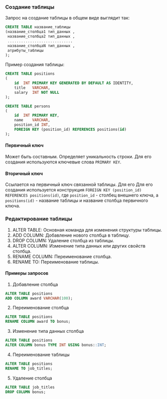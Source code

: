 ### Создание таблицы

Запрос на создание таблицы в общем виде выглядит так:

```sql
CREATE TABLE название_таблицы
(название_столбца1 тип_данных , 
 название_столбца2 тип_данных ,
 .............................
 название_столбцаN тип_данных ,
 атрибуты_таблицы
);
```

Пример создания таблицы:

````sql
CREATE TABLE positions 
(
    id	INT PRIMARY KEY GENERATED BY DEFAULT AS IDENTITY,
    title	VARCHAR,
    salary	INT NOT NULL 
);

CREATE TABLE persons 
(
    id	INT PRIMARY KEY,
    name	VARCHAR,
    position_id	INT,
    FOREIGN KEY (position_id) REFERENCES positions(id)
);
````

#### Первичный ключ

Может быть составным. Определяет уникальность строки.
Для его создания используются ключевые слова `PRIMARY KEY`.

#### Вторичный ключ

Ссылается на первичный ключ связанной таблицы. Для его Для его
создания используется конструкция
`FOREIGN KEY (position_id) REFERENCES positions(id)`, где
`position_id` - столбец внешнего ключа, а `positions(id)` - название таблицы
и название столбца первичного ключа.

### Редактирование таблицы

1. ALTER TABLE: Основная команда для изменения структуры таблицы.
2. ADD COLUMN: Добавление нового столбца в таблицу.
3. DROP COLUMN: Удаление столбца из таблицы.
4. ALTER COLUMN: Изменение типа данных или других свойств столбца.
5. RENAME COLUMN: Переименование столбца.
6. RENAME TO: Переименование таблицы.

####  Примеры запросов

1. Добавление столбца

 ````sql
 ALTER TABLE positions
 ADD COLUMN award VARCHAR(100);
 ````
2. Переименование столбца

````sql
ALTER TABLE positions
RENAME COLUMN award TO bonus;
````

3. Изменение типа данных столбца

````sql
ALTER TABLE positions
ALTER COLUMN bonus TYPE INT USING bonus::INT;
````

4. Переименование таблицы

````sql
ALTER TABLE positions
RENAME TO job_titles;
````

5. Удаление столбца

````sql
ALTER TABLE job_titles
DROP COLUMN bonus;
````